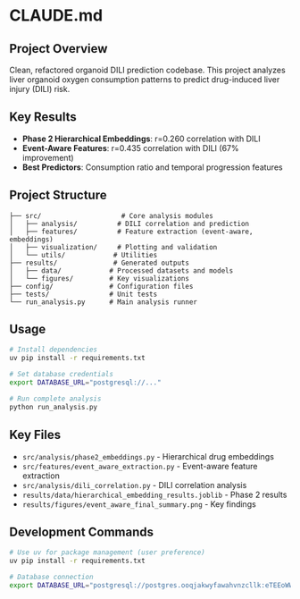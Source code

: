 # CLAUDE.md

## Project Overview

Clean, refactored organoid DILI prediction codebase. This project analyzes liver organoid oxygen consumption patterns to predict drug-induced liver injury (DILI) risk.

## Key Results

- **Phase 2 Hierarchical Embeddings**: r=0.260 correlation with DILI
- **Event-Aware Features**: r=0.435 correlation with DILI (67% improvement)
- **Best Predictors**: Consumption ratio and temporal progression features

## Project Structure

```
├── src/                    # Core analysis modules
│   ├── analysis/          # DILI correlation and prediction
│   ├── features/          # Feature extraction (event-aware, embeddings)
│   ├── visualization/     # Plotting and validation
│   └── utils/            # Utilities
├── results/              # Generated outputs
│   ├── data/            # Processed datasets and models
│   └── figures/         # Key visualizations
├── config/              # Configuration files
├── tests/               # Unit tests
└── run_analysis.py      # Main analysis runner

```

## Usage

```bash
# Install dependencies
uv pip install -r requirements.txt

# Set database credentials
export DATABASE_URL="postgresql://..."

# Run complete analysis
python run_analysis.py
```

## Key Files

- `src/analysis/phase2_embeddings.py` - Hierarchical drug embeddings
- `src/features/event_aware_extraction.py` - Event-aware feature extraction  
- `src/analysis/dili_correlation.py` - DILI correlation analysis
- `results/data/hierarchical_embedding_results.joblib` - Phase 2 results
- `results/figures/event_aware_final_summary.png` - Key findings

## Development Commands

```bash
# Use uv for package management (user preference)
uv pip install -r requirements.txt

# Database connection
export DATABASE_URL="postgresql://postgres.ooqjakwyfawahvnzcllk:eTEEoWWGExovyChe@aws-0-eu-west-1.pooler.supabase.com:5432/postgres"
```
